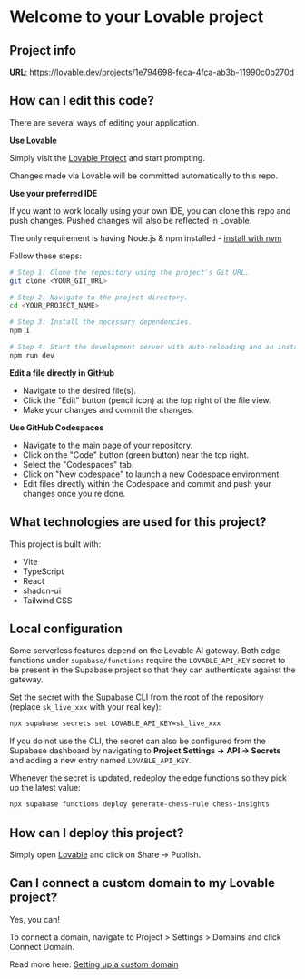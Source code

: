 # Welcome to your Lovable project

## Project info

**URL**: https://lovable.dev/projects/1e794698-feca-4fca-ab3b-11990c0b270d

## How can I edit this code?

There are several ways of editing your application.

**Use Lovable**

Simply visit the [Lovable Project](https://lovable.dev/projects/1e794698-feca-4fca-ab3b-11990c0b270d) and start prompting.

Changes made via Lovable will be committed automatically to this repo.

**Use your preferred IDE**

If you want to work locally using your own IDE, you can clone this repo and push changes. Pushed changes will also be reflected in Lovable.

The only requirement is having Node.js & npm installed - [install with nvm](https://github.com/nvm-sh/nvm#installing-and-updating)

Follow these steps:

```sh
# Step 1: Clone the repository using the project's Git URL.
git clone <YOUR_GIT_URL>

# Step 2: Navigate to the project directory.
cd <YOUR_PROJECT_NAME>

# Step 3: Install the necessary dependencies.
npm i

# Step 4: Start the development server with auto-reloading and an instant preview.
npm run dev
```

**Edit a file directly in GitHub**

- Navigate to the desired file(s).
- Click the "Edit" button (pencil icon) at the top right of the file view.
- Make your changes and commit the changes.

**Use GitHub Codespaces**

- Navigate to the main page of your repository.
- Click on the "Code" button (green button) near the top right.
- Select the "Codespaces" tab.
- Click on "New codespace" to launch a new Codespace environment.
- Edit files directly within the Codespace and commit and push your changes once you're done.

## What technologies are used for this project?

This project is built with:

- Vite
- TypeScript
- React
- shadcn-ui
- Tailwind CSS

## Local configuration

Some serverless features depend on the Lovable AI gateway. Both edge functions under `supabase/functions` require the `LOVABLE_API_KEY` secret to be present in the Supabase project so that they can authenticate against the gateway.

Set the secret with the Supabase CLI from the root of the repository (replace `sk_live_xxx` with your real key):

```sh
npx supabase secrets set LOVABLE_API_KEY=sk_live_xxx
```

If you do not use the CLI, the secret can also be configured from the Supabase dashboard by navigating to **Project Settings → API → Secrets** and adding a new entry named `LOVABLE_API_KEY`.

Whenever the secret is updated, redeploy the edge functions so they pick up the latest value:

```sh
npx supabase functions deploy generate-chess-rule chess-insights
```

## How can I deploy this project?

Simply open [Lovable](https://lovable.dev/projects/1e794698-feca-4fca-ab3b-11990c0b270d) and click on Share -> Publish.

## Can I connect a custom domain to my Lovable project?

Yes, you can!

To connect a domain, navigate to Project > Settings > Domains and click Connect Domain.

Read more here: [Setting up a custom domain](https://docs.lovable.dev/features/custom-domain#custom-domain)
